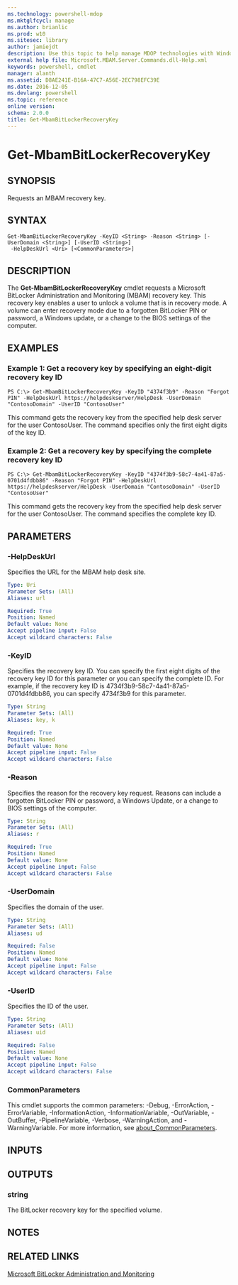 ```yaml
---
ms.technology: powershell-mdop
ms.mktglfcycl: manage
ms.author: brianlic
ms.prod: w10
ms.sitesec: library
author: jamiejdt
description: Use this topic to help manage MDOP technologies with Windows PowerShell.
external help file: Microsoft.MBAM.Server.Commands.dll-Help.xml
keywords: powershell, cmdlet
manager: alanth 
ms.assetid: D8AE241E-B16A-47C7-A56E-2EC798EFC39E
ms.date: 2016-12-05
ms.devlang: powershell
ms.topic: reference
online version: 
schema: 2.0.0
title: Get-MbamBitLockerRecoveryKey
---
```


# Get-MbamBitLockerRecoveryKey

## SYNOPSIS
Requests an MBAM recovery key.

## SYNTAX

```
Get-MbamBitLockerRecoveryKey -KeyID <String> -Reason <String> [-UserDomain <String>] [-UserID <String>]
 -HelpDeskUrl <Uri> [<CommonParameters>]
```

## DESCRIPTION
The **Get-MbamBitLockerRecoveryKey** cmdlet requests a Microsoft BitLocker Administration and Monitoring (MBAM) recovery key.
This recovery key enables a user to unlock a volume that is in recovery mode.
A volume can enter recovery mode due to a forgotten BitLocker PIN or password, a Windows update, or a change to the BIOS settings of the computer.

## EXAMPLES

### Example 1: Get a recovery key by specifying an eight-digit recovery key ID
```
PS C:\> Get-MbamBitLockerRecoveryKey -KeyID "4374f3b9" -Reason "Forgot PIN" -HelpDeskUrl https://helpdeskserver/HelpDesk -UserDomain "ContosoDomain" -UserID "ContosoUser"
```

This command gets the recovery key from the specified help desk server for the user ContosoUser.
The command specifies only the first eight digits of the key ID.

### Example 2: Get a recovery key by specifying the complete recovery key ID
```
PS C:\> Get-MbamBitLockerRecoveryKey -KeyID "4374f3b9-58c7-4a41-87a5-0701d4fdbb86" -Reason "Forgot PIN" -HelpDeskUrl https://helpdeskserver/HelpDesk -UserDomain "ContosoDomain" -UserID "ContosoUser"
```

This command gets the recovery key from the specified help desk server for the user ContosoUser.
The command specifies the complete key ID.

## PARAMETERS

### -HelpDeskUrl
Specifies the URL for the MBAM help desk site.

```yaml
Type: Uri
Parameter Sets: (All)
Aliases: url

Required: True
Position: Named
Default value: None
Accept pipeline input: False
Accept wildcard characters: False
```

### -KeyID
Specifies the recovery key ID.
You can specify the first eight digits of the recovery key ID for this parameter or you can specify the complete ID.
For example, if the recovery key ID is 4734f3b9-58c7-4a41-87a5-0701d4fdbb86, you can specify 4734f3b9 for this parameter.

```yaml
Type: String
Parameter Sets: (All)
Aliases: key, k

Required: True
Position: Named
Default value: None
Accept pipeline input: False
Accept wildcard characters: False
```

### -Reason
Specifies the reason for the recovery key request.
Reasons can include a forgotten BitLocker PIN or password, a Windows Update, or a change to BIOS settings of the computer.

```yaml
Type: String
Parameter Sets: (All)
Aliases: r

Required: True
Position: Named
Default value: None
Accept pipeline input: False
Accept wildcard characters: False
```

### -UserDomain
Specifies the domain of the user.

```yaml
Type: String
Parameter Sets: (All)
Aliases: ud

Required: False
Position: Named
Default value: None
Accept pipeline input: False
Accept wildcard characters: False
```

### -UserID
Specifies the ID of the user.

```yaml
Type: String
Parameter Sets: (All)
Aliases: uid

Required: False
Position: Named
Default value: None
Accept pipeline input: False
Accept wildcard characters: False
```

### CommonParameters
This cmdlet supports the common parameters: -Debug, -ErrorAction, -ErrorVariable, -InformationAction, -InformationVariable, -OutVariable, -OutBuffer, -PipelineVariable, -Verbose, -WarningAction, and -WarningVariable. For more information, see [about_CommonParameters](http://go.microsoft.com/fwlink/?LinkID=113216).

## INPUTS

## OUTPUTS

### string
The BitLocker recovery key for the specified volume.

## NOTES

## RELATED LINKS

[Microsoft BitLocker Administration and Monitoring](index.md)


